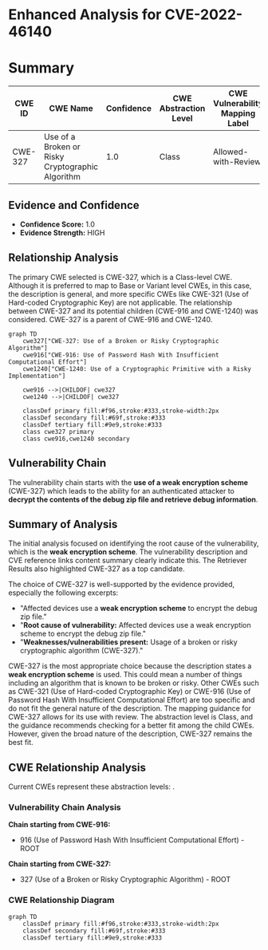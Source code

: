 # Enhanced Analysis for CVE-2022-46140

# Summary
| CWE ID | CWE Name | Confidence | CWE Abstraction Level | CWE Vulnerability Mapping Label | CWE-Vulnerability Mapping Notes |
|---|---|---|---|---|---|
| CWE-327 | Use of a Broken or Risky Cryptographic Algorithm | 1.0 | Class | Allowed-with-Review | Primary CWE |

## Evidence and Confidence

*   **Confidence Score:** 1.0
*   **Evidence Strength:** HIGH

## Relationship Analysis
The primary CWE selected is CWE-327, which is a Class-level CWE. Although it is preferred to map to Base or Variant level CWEs, in this case, the description is general, and more specific CWEs like CWE-321 (Use of Hard-coded Cryptographic Key) are not applicable. The relationship between CWE-327 and its potential children (CWE-916 and CWE-1240) was considered. CWE-327 is a parent of CWE-916 and CWE-1240.

```mermaid
graph TD
    cwe327["CWE-327: Use of a Broken or Risky Cryptographic Algorithm"]
    cwe916["CWE-916: Use of Password Hash With Insufficient Computational Effort"]
    cwe1240["CWE-1240: Use of a Cryptographic Primitive with a Risky Implementation"]
    
    cwe916 -->|CHILDOF| cwe327
    cwe1240 -->|CHILDOF| cwe327
    
    classDef primary fill:#f96,stroke:#333,stroke-width:2px
    classDef secondary fill:#69f,stroke:#333
    classDef tertiary fill:#9e9,stroke:#333
    class cwe327 primary
    class cwe916,cwe1240 secondary
```

## Vulnerability Chain
The vulnerability chain starts with the **use of a weak encryption scheme** (CWE-327) which leads to the ability for an authenticated attacker to **decrypt the contents of the debug zip file and retrieve debug information**.

## Summary of Analysis
The initial analysis focused on identifying the root cause of the vulnerability, which is the **weak encryption scheme**. The vulnerability description and CVE reference links content summary clearly indicate this. The Retriever Results also highlighted CWE-327 as a top candidate.

The choice of CWE-327 is well-supported by the evidence provided, especially the following excerpts:
*   "Affected devices use a **weak encryption scheme** to encrypt the debug zip file."
*   "**Root cause of vulnerability:** Affected devices use a weak encryption scheme to encrypt the debug zip file."
*   "**Weaknesses/vulnerabilities present:** Usage of a broken or risky cryptographic algorithm (CWE-327)."

CWE-327 is the most appropriate choice because the description states a **weak encryption scheme** is used. This could mean a number of things including an algorithm that is known to be broken or risky. Other CWEs such as CWE-321 (Use of Hard-coded Cryptographic Key) or CWE-916 (Use of Password Hash With Insufficient Computational Effort) are too specific and do not fit the general nature of the description. The mapping guidance for CWE-327 allows for its use with review. The abstraction level is Class, and the guidance recommends checking for a better fit among the child CWEs. However, given the broad nature of the description, CWE-327 remains the best fit.


## CWE Relationship Analysis

Current CWEs represent these abstraction levels: .


### Vulnerability Chain Analysis

**Chain starting from CWE-916:**
- 916 (Use of Password Hash With Insufficient Computational Effort) - ROOT


**Chain starting from CWE-327:**
- 327 (Use of a Broken or Risky Cryptographic Algorithm) - ROOT



### CWE Relationship Diagram

```mermaid
graph TD
    classDef primary fill:#f96,stroke:#333,stroke-width:2px
    classDef secondary fill:#69f,stroke:#333
    classDef tertiary fill:#9e9,stroke:#333
```